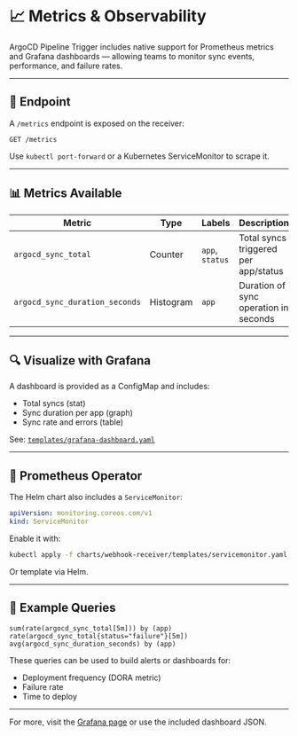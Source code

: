 # 📈 Metrics & Observability

ArgoCD Pipeline Trigger includes native support for Prometheus metrics and Grafana dashboards — allowing teams to monitor sync events, performance, and failure rates.

---

## 🔌 Endpoint

A `/metrics` endpoint is exposed on the receiver:

```
GET /metrics
```

Use `kubectl port-forward` or a Kubernetes ServiceMonitor to scrape it.

---

## 📊 Metrics Available

| Metric                          | Type     | Labels         | Description                            |
|--------------------------------|----------|----------------|----------------------------------------|
| `argocd_sync_total`            | Counter  | `app`, `status`| Total syncs triggered per app/status   |
| `argocd_sync_duration_seconds` | Histogram| `app`          | Duration of sync operation in seconds  |

---

## 🔍 Visualize with Grafana

A dashboard is provided as a ConfigMap and includes:
- Total syncs (stat)
- Sync duration per app (graph)
- Sync rate and errors (table)

See: [`templates/grafana-dashboard.yaml`](https://github.com/giovanni-gava/argocd-pipeline-trigger/blob/main/charts/webhook-receiver/templates/grafana-dashboard.yaml)

---

## 🧭 Prometheus Operator

The Helm chart also includes a `ServiceMonitor`:

```yaml
apiVersion: monitoring.coreos.com/v1
kind: ServiceMonitor
```

Enable it with:
```bash
kubectl apply -f charts/webhook-receiver/templates/servicemonitor.yaml
```

Or template via Helm.

---

## 🧠 Example Queries

```promql
sum(rate(argocd_sync_total[5m])) by (app)
rate(argocd_sync_total{status="failure"}[5m])
avg(argocd_sync_duration_seconds) by (app)
```

These queries can be used to build alerts or dashboards for:
- Deployment frequency (DORA metric)
- Failure rate
- Time to deploy

---

For more, visit the [Grafana page](https://grafana.com/) or use the included dashboard JSON.

